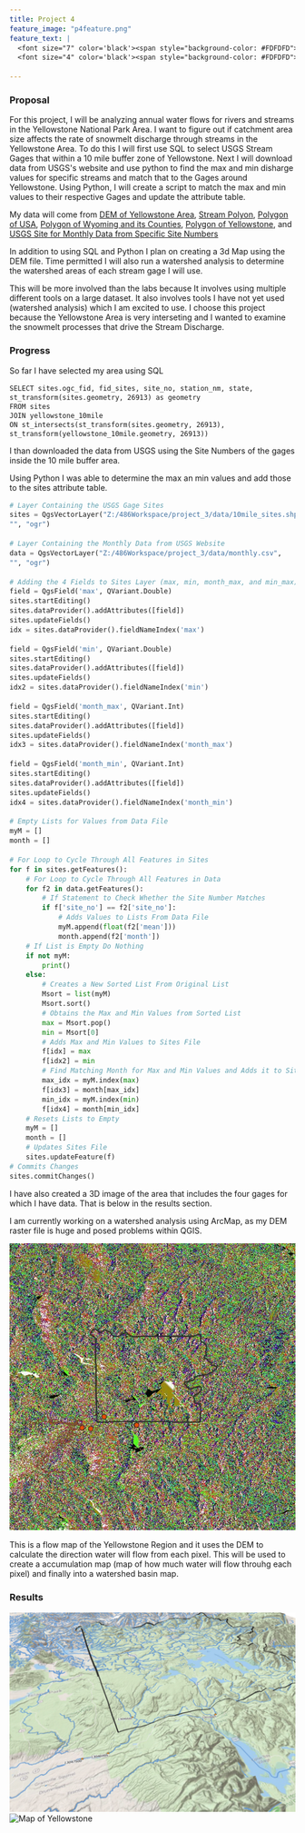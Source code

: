 ```yaml
---
title: Project 4
feature_image: "p4feature.png"
feature_text: |
  <font size="7" color='black'><span style="background-color: #FDFDFD"> Yellowstone Streams </span></font><br>
  <font size="4" color='black'><span style="background-color: #FDFDFD"> Snowmelt and Discharge </span></font>
  
---
```


### Proposal

For this project, I will be analyzing annual water flows for rivers and streams in the Yellowstone National Park Area.  I want to figure out if catchment area size affects the rate of snowmelt discharge through streams in the Yellowstone Area.  To do this I will first use SQL to select USGS Stream Gages that within a 10 mile buffer zone of Yellowstone.  Next I will download data from USGS's website and use python to find the max and min disharge values for specific streams and match that to the Gages around Yellowstone.  Using Python, I will create a script to match the max and min values to their respective Gages and update the attribute table.  

My data will come from [DEM of Yellowstone Area](https://viewer.nationalmap.gov/basic/?category=ned#productGroupSearch), [Stream Polyon](http://download.geofabrik.de/north-america.html), [Polygon of USA](https://www.census.gov/geo/maps-data/data/cbf/cbf_state.html), [Polygon of Wyoming and its Counties](http://explorer.geospatialhub.org/geoportal/catalog/search/resource/details.page?uuid=%7B92A25871-C08A-48CF-8EF1-02870081D0C2%7D), [Polygon of Yellowstone](https://www.sciencebase.gov/catalog/item/4ffb3aebe4b0c15d5ce9fc0b), and [USGS Site for Monthly Data from Specific Site Numbers](https://waterdata.usgs.gov/nwis/monthly?referred_module=sw&search_criteria=site_no_file_attachment&submitted_form=introduction)

In addition to using SQL and Python I plan on creating a 3d Map using the DEM file.  Time permitted I will also run a watershed analysis to determine the watershed areas of each stream gage I will use.  

This will be more involved than the labs because It involves using multiple different tools on a large dataset.  It also involves tools I have not yet used (watershed analysis) which I am excited to use.  I choose this project because the Yellowstone Area is very interseting and I wanted to examine the snowmelt processes that drive the Stream Discharge.

### Progress
So far I have selected my area using SQL
```
SELECT sites.ogc_fid, fid_sites, site_no, station_nm, state, st_transform(sites.geometry, 26913) as geometry
FROM sites
JOIN yellowstone_10mile
ON st_intersects(st_transform(sites.geometry, 26913), st_transform(yellowstone_10mile.geometry, 26913))
```
I than downloaded the data from USGS using the Site Numbers of the gages inside the 10 mile buffer area.

Using Python I was able to determine the max an min values and add those to the sites attribute table.
```python
# Layer Containing the USGS Gage Sites
sites = QgsVectorLayer("Z:/486Workspace/project_3/data/10mile_sites.shp",
"", "ogr")

# Layer Containing the Monthly Data from USGS Website
data = QgsVectorLayer("Z:/486Workspace/project_3/data/monthly.csv",
"", "ogr")

# Adding the 4 Fields to Sites Layer (max, min, month_max, and min_max)
field = QgsField('max', QVariant.Double)
sites.startEditing()
sites.dataProvider().addAttributes([field])
sites.updateFields()
idx = sites.dataProvider().fieldNameIndex('max')

field = QgsField('min', QVariant.Double)
sites.startEditing()
sites.dataProvider().addAttributes([field])
sites.updateFields()
idx2 = sites.dataProvider().fieldNameIndex('min')

field = QgsField('month_max', QVariant.Int)
sites.startEditing()
sites.dataProvider().addAttributes([field])
sites.updateFields()
idx3 = sites.dataProvider().fieldNameIndex('month_max')

field = QgsField('month_min', QVariant.Int)
sites.startEditing()
sites.dataProvider().addAttributes([field])
sites.updateFields()
idx4 = sites.dataProvider().fieldNameIndex('month_min')

# Empty Lists for Values from Data File
myM = []
month = []

# For Loop to Cycle Through All Features in Sites
for f in sites.getFeatures():
    # For Loop to Cycle Through All Features in Data
    for f2 in data.getFeatures():
        # If Statement to Check Whether the Site Number Matches
        if f['site_no'] == f2['site_no']:
            # Adds Values to Lists From Data File
            myM.append(float(f2['mean']))
            month.append(f2['month'])
    # If List is Empty Do Nothing
    if not myM:
        print()
    else:
        # Creates a New Sorted List From Original List
        Msort = list(myM)
        Msort.sort()
        # Obtains the Max and Min Values from Sorted List
        max = Msort.pop()
        min = Msort[0]
        # Adds Max and Min Values to Sites File
        f[idx] = max
        f[idx2] = min
        # Find Matching Month for Max and Min Values and Adds it to Sites File
        max_idx = myM.index(max)
        f[idx3] = month[max_idx]
        min_idx = myM.index(min)
        f[idx4] = month[min_idx]
    # Resets Lists to Empty
    myM = []
    month = []
    # Updates Sites File
    sites.updateFeature(f)
# Commits Changes
sites.commitChanges()
```
I have also created a 3D image of the area that includes the four gages for which I have data.  That is below in the results section.

I am currently working on a watershed analysis using ArcMap, as my DEM raster file is huge and posed problems within QGIS.  

![Flow Map of the Yellowstone Region](flowmap.JPG)

This is a flow map of the Yellowstone Region and it uses the DEM to calculate the direction water will flow from each pixel.  This will be used to create a accumulation map (map of how much water will flow throuhg each pixel) and finally into a watershed basin map.  


### Results
![3D Map of The Study Area](3dmap.png)
![Map of Yellowstone](map1.png)
